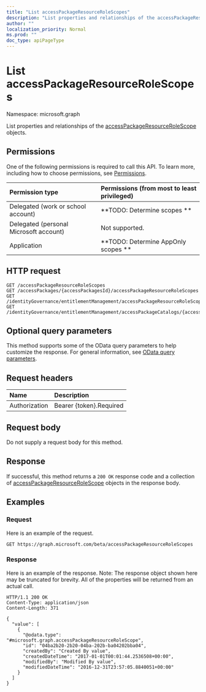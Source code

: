 ```yaml
---
title: "List accessPackageResourceRoleScopes"
description: "List properties and relationships of the accessPackageResourceRoleScope objects."
author: ""
localization_priority: Normal
ms.prod: ""
doc_type: apiPageType
---
```


# List accessPackageResourceRoleScopes

Namespace: microsoft.graph

List properties and relationships of the [accessPackageResourceRoleScope](../resources/accesspackageresourcerolescope.md) objects.

## Permissions
One of the following permissions is required to call this API. To learn more, including how to choose permissions, see [Permissions](/concepts/permissions-reference.md).

|Permission type|Permissions (from most to least privileged)|
|:---|:---|
|Delegated (work or school account)|**TODO: Determine scopes **|
|Delegated (personal Microsoft account)|Not supported.|
|Application|**TODO: Determine AppOnly scopes **|

## HTTP request
<!-- {
  "blockType": "ignored"
}
-->
``` http
GET /accessPackageResourceRoleScopes
GET /accessPackages/{accessPackagesId}/accessPackageResourceRoleScopes
GET /identityGovernance/entitlementManagement/accessPackageResourceRoleScopes
GET /identityGovernance/entitlementManagement/accessPackageCatalogs/{accessPackageCatalogId}/accessPackages/{accessPackageId}/accessPackageResourceRoleScopes
```

## Optional query parameters
This method supports some of the OData query parameters to help customize the response. For general information, see [OData query parameters](/graph/query-parameters).

## Request headers
|Name|Description|
|:---|:---|
|Authorization|Bearer {token}.Required|

## Request body
Do not supply a request body for this method.

## Response
If successful, this method returns a `200 OK` response code and a collection of [accessPackageResourceRoleScope](../resources/accesspackageresourcerolescope.md) objects in the response body.

## Examples

### Request
Here is an example of the request.
<!-- {
  "blockType": "request",
  "name": "get_accesspackageresourcerolescope"
}
-->
``` http
GET https://graph.microsoft.com/beta/accessPackageResourceRoleScopes
```

### Response
Here is an example of the response. Note: The response object shown here may be truncated for brevity. All of the properties will be returned from an actual call.
<!-- {
  "blockType": "response",
  "truncated": true,
  "@odata.type": "collection(microsoft.graph.accesspackageresourcerolescope)"
}
-->
``` http
HTTP/1.1 200 OK
Content-Type: application/json
Content-Length: 371

{
  "value": [
    {
      "@odata.type": "#microsoft.graph.accessPackageResourceRoleScope",
      "id": "04ba2b20-2b20-04ba-202b-ba04202bba04",
      "createdBy": "Created By value",
      "createdDateTime": "2017-01-01T00:01:44.2536508+00:00",
      "modifiedBy": "Modified By value",
      "modifiedDateTime": "2016-12-31T23:57:05.8840051+00:00"
    }
  ]
}
```

